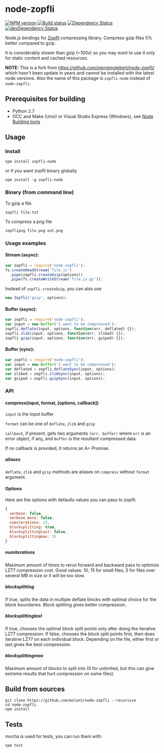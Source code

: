 # node-zopfli

[![NPM version][npm-image]][npm-url]
[![Build status][pipelines-image]][pipelines-url]
[![Dependency Status][dep-image]][dep-url]
[![devDependency Status][devDep-image]][devDep-url]

Node.js bindings for [Zopfli](https://en.wikipedia.org/wiki/Zopfli) compressing library.
Compress gzip files 5% better compared to gzip.

It is considerably slower than gzip (~100x) so you may want to use it only for static content and cached resources.

**NOTE:** This is a fork from https://github.com/pierreinglebert/node-zopfli/ which hasn't been update in years and cannot be installed with the latest node versions. Also the name of this package is `zopfli-node` instead of `node-zopfli`.


## Prerequisites for building

* Python 2.7
* GCC and Make (Unix) or Visual Studio Express (Windows), see [Node Building tools](https://github.com/TooTallNate/node-gyp#installation)

## Usage

### Install

```shell
npm install zopfli-node
```

or if you want zopfli binary globally

```shell
npm install -g zopfli-node
```

### Binary (from command line)
To gzip a file

```shell
zopfli file.txt
```

To compress a png file

```shell
zopflipng file.png out.png
```

### Usage examples
#### Stream (async):

```js
var zopfli = require('node-zopfli');
fs.createReadStream('file.js')
  .pipe(zopfli.createGzip(options))
  .pipe(fs.createWriteStream('file.js.gz'));
```

Instead of `zopfli.createGzip`, you can also use

```js
new Zopfli('gzip', options);
```

#### Buffer (async):

```js
var zopfli = require('node-zopfli');
var input = new Buffer('I want to be compressed');
zopfli.deflate(input, options, function(err, deflated) {});
zopfli.zlib(input, options, function(err, zlibed) {});
zopfli.gzip(input, options, function(err, gziped) {});
```

#### Buffer (sync):

```js
var zopfli = require('node-zopfli');
var input = new Buffer('I want to be compressed');
var deflated = zopfli.deflateSync(input, options);
var zlibed = zopfli.zlibSync(input, options);
var gziped = zopfli.gzipSync(input, options);
```

### API

#### compress(input, format, [options, callback])

`input` is the input buffer

`format` can be one of `deflate`, `zlib` and `gzip`

`callback`, if present, gets two arguments `(err, buffer)` where `err` is an error object, if any, and `buffer` is the resultant compressed data.

If no callback is provided, it returns an A+ Promise.

##### aliases

`deflate`, `zlib` and `gzip` methods are aliases on `compress` without `format` argument.

#### Options

Here are the options with defaults values you can pass to zopfli:

```js
{
  verbose: false,
  verbose_more: false,
  numiterations: 15,
  blocksplitting: true,
  blocksplittinglast: false,
  blocksplittingmax: 15
}
```

##### numiterations
Maximum amount of times to rerun forward and backward pass to optimize LZ77 compression cost. Good values: 10, 15 for small files, 5 for files over several MB in size or it will be too slow.

##### blocksplitting
If true, splits the data in multiple deflate blocks with optimal choice for the block boundaries. Block splitting gives better compression.

##### blocksplittinglast
If true, chooses the optimal block split points only after doing the iterative LZ77 compression. If false, chooses the block split points first, then does iterative LZ77 on each individual block. Depending on the file, either first or last gives the best compression.

##### blocksplittingmax
Maximum amount of blocks to split into (0 for unlimited, but this can give extreme results that hurt compression on some files).


## Build from sources

```shell
git clone https://github.com/molant/node-zopfli --recursive
cd node-zopfli
npm install
```

## Tests
mocha is used for tests, you can run them with:

```shell
npm test
```


[npm-image]: https://img.shields.io/npm/v/zopfli-node.svg
[npm-url]: https://www.npmjs.com/package/zopfli-node
[pipelines-image]: https://molant.visualstudio.com/zopfli/_apis/build/status/molant.node-zopfli
[pipelines-url]: https://molant.visualstudio.com/zopfli/_build/latest?definitionId=3
[dep-image]: https://img.shields.io/david/molant/node-zopfli.svg
[dep-url]: https://david-dm.org/molant/node-zopfli
[devDep-image]: https://img.shields.io/david/dev/molant/node-zopfli.svg
[devDep-url]: https://david-dm.org/molant/node-zopfli#info=devDependencies
